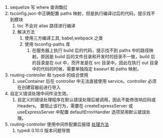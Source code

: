 1. sequelize 写 where 查询飘红  
2. tsconfig.json 中正确配置 paths 映射，但是执行编译过后的代码，提示找不到模块
   1. tsc 不会对 alias 路径进行编译
   2. 解决方法
      1. 使用三方编译工具, babel,webpack 之类
      2. 使用 tsconfig-paths 库
         1. 在服务器上执行 build 后的代码，提示找不到 paths 中的路径映射。原因是 build 后的文件目录和开发时的目录不一致，build 后的目录是在 out 中，而开发是在 src 目录中。因此在执行 out 目录中的代码的时候，需要单独指定 baseurl 和 paths 映射。
3. routing-controller 和 typedi 的结合使用
   1. useContainer 后在 controller 中无法直接使用 service。controller 必须在创建容器前进行导入
4. 自定义错误处理中间件没生效。
   1. 自定义的错误处理程序在默认错误处理后被调用，因此不能修改响应码或 Headers。 要阻止该行为，需要在 createExpressServer 或 useExpressServer 中配置 defaultErrorHandler 选项禁用默认错误处理。
5. routing-controller 使用中间件配置后报错 [处理方法](https://github.com/typestack/routing-controllers/issues/896)
   1. typedi 0.10.0 版本问题导致

